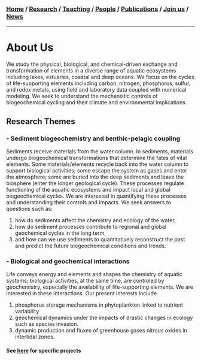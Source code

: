 ### [**Home**](README.md) / [**Research**](pages/research.md) / [**Teaching**](pages/teaching.md) / [**People**](pages/people.md) / [**Publications**](pages/publications.md) / [**Join us**](pages/joinus.md) / [**News**](pages/news.md) 
---

# About Us
We study the physical, biological, and chemical-driven exchange and transformation of elements in a diverse range of aquatic ecosystems including lakes, estuaries, coastal and deep oceans. We focus on the cycles of life-supporting elements including carbon, nitrogen, phosphorus, sulfur, and redox metals, using field and laboratory data coupled with numerical modeling. We seek to understand the mechanistic controls of biogeochemical cycling and their climate and environmental implications. 

## Research Themes 

### - Sediment biogeochemistry and benthic-pelagic coupling 
Sediments receive materials from the water column. In sediments, materials undergo biogeochemical transformations that determine the fates of vital elements. Some materials/elements recycle back into the water column to support biological activities; some escape the system as gases and enter the atmosphere; some are buried into the deep sediments and leave the biosphere (enter the longer geological cycle). These processes regulate functioning of the aquatic ecosystems and impact local and global biogeochemical cycles. We are interested in quantifying these processes and understanding their controls and impacts. We seek answers to questions such as: 
1. how do sediments affect the chemistry and ecology of the water, 
2. how do sediment processes contribute to regional and global geochemical cycles in the long term, 
3. and how can we use sediments to quantitatively reconstruct the past and predict the future biogeochemical conditions and trends.

### - Biological and geochemical interactions 

Life conveys energy and elements and shapes the chemistry of aquatic systems; biological activities, at the same time, are controled by geochemistry, especially the availability of life-supporting elements. We are interested in these interactions. Our present interests include 
1. phosphorus storage mechanisms in phytoplankton linked to nutrient variability  
2. geochemical dynamics under the impacts of drastic changes in ecology such as species invasion. 
3. dynamic production and fluxes of greenhouse gases nitrous oxides in intertidal zones. 

#### See [here](/pages/research.md) for specific projects

